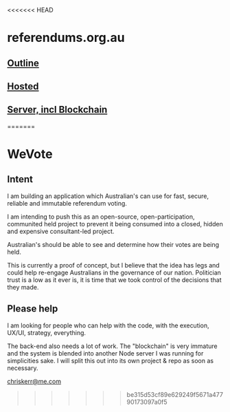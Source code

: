 <<<<<<< HEAD
# referendums.org.au
## [Outline](https://docs.google.com/presentation/d/1G1rNbbV3SiS3jxFKFflZchSNUA3JXo93JpEiTELCd1s/edit?usp=sharing)
## [Hosted](https://referendum.chrskerr.com)
## [Server, incl Blockchain](https://github.com/chrskerr/omni-server)

=======
# WeVote


## Intent
I am building an application which Australian's can use for fast, secure, reliable and immutable referendum voting. 

I am intending to push this as an open-source, open-participation, communited held project to prevent it being consumed into a closed, hidden and expensive consultant-led project. 

Australian's should be able to see and determine how their votes are being held.

This is currently a proof of concept, but I believe that the idea has legs and could help re-engage Australians in the governance of our nation. Politician trust is a low as it ever is, it is time that we took control of the decisions that they made. 

## Please help
I am looking for people who can help with the code, with the execution, UX/UI, strategy, everything. 

The back-end also needs a lot of work. The "blockchain" is very immature and the system is blended into another Node server I was running for simplicities sake. I will split this out into its own project & repo as soon as necessary.

chriskerr@me.com
>>>>>>> be315d53cf89e629249f5671a47790173097a0f5
